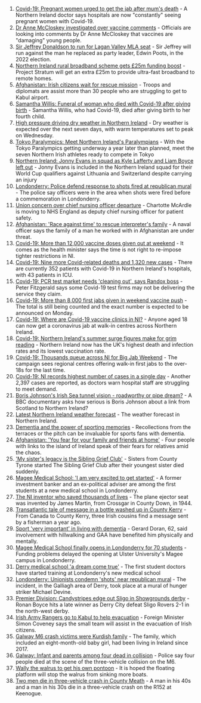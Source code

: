 1. [Covid-19: Pregnant women urged to get the jab after mum's death](https://www.bbc.co.uk/news/uk-northern-ireland-58314388?at_medium=RSS&at_campaign=KARANGA) - A Northern Ireland doctor says hospitals are now "constantly" seeing pregnant women with Covid-19.
2. [Dr Anne McCloskey investigated over vaccine comments](https://www.bbc.co.uk/news/uk-northern-ireland-foyle-west-58315530?at_medium=RSS&at_campaign=KARANGA) - Officials are looking into comments by Dr Anne McCloskey that vaccines are "damaging" young people.
3. [Sir Jeffrey Donaldson to run for Lagan Valley MLA seat](https://www.bbc.co.uk/news/uk-northern-ireland-58316753?at_medium=RSS&at_campaign=KARANGA) - Sir Jeffrey will run against the man he replaced as party leader, Edwin Poots, in the 2022 election.
4. [Northern Ireland rural broadband scheme gets £25m funding boost](https://www.bbc.co.uk/news/uk-northern-ireland-58311086?at_medium=RSS&at_campaign=KARANGA) - Project Stratum will get an extra £25m to provide ultra-fast broadband to remote homes.
5. [Afghanistan: Irish citizens wait for rescue mission](https://www.bbc.co.uk/news/world-europe-58314977?at_medium=RSS&at_campaign=KARANGA) - Troops and diplomats are assist more than 30 people who are struggling to get to Kabul airport.
6. [Samantha Willis: Funeral of woman who died with Covid-19 after giving birth](https://www.bbc.co.uk/news/uk-northern-ireland-58309750?at_medium=RSS&at_campaign=KARANGA) - Samantha Willis, who had Covid-19, died after giving birth to her fourth child.
7. [High pressure driving dry weather in Northern Ireland](https://www.bbc.co.uk/news/uk-northern-ireland-58315590?at_medium=RSS&at_campaign=KARANGA) - Dry weather is expected over the next seven days, with warm temperatures set to peak on Wednesday.
8. [Tokyo Paralympics: Meet Northern Ireland's Paralympians](https://www.bbc.co.uk/sport/disability-sport/58309324?at_medium=RSS&at_campaign=KARANGA) - With the Tokyo Paralympics getting underway a year later than planned, meet the seven Northern Irish athletes ready to compete in Tokyo
9. [Northern Ireland: Jonny Evans in squad as Kyle Lafferty and Liam Boyce left out](https://www.bbc.co.uk/sport/football/58316360?at_medium=RSS&at_campaign=KARANGA) - Jonny Evans is included in the Northern Ireland squad for their World Cup qualifiers against Lithuania and Switzerland despite carrying an injury
10. [Londonderry: Police defend response to shots fired at republican mural](https://www.bbc.co.uk/news/uk-northern-ireland-foyle-west-58308370?at_medium=RSS&at_campaign=KARANGA) - The police say officers were in the area when shots were fired before a commemoration in Londonderry.
11. [Union concern over chief nursing officer departure](https://www.bbc.co.uk/news/uk-northern-ireland-58304363?at_medium=RSS&at_campaign=KARANGA) - Chartotte McArdle is moving to NHS England as deputy chief nursing officer for patient safety.
12. [Afghanistan: 'Race against time' to rescue interpreter's family](https://www.bbc.co.uk/news/uk-northern-ireland-58303222?at_medium=RSS&at_campaign=KARANGA) - A naval officer says the family of a man he worked with in Afghanistan are under threat.
13. [Covid-19: More than 12,000 vaccine doses given out at weekend](https://www.bbc.co.uk/news/uk-northern-ireland-58300969?at_medium=RSS&at_campaign=KARANGA) - It comes as the health minister says the time is not right to re-impose tighter restrictions in NI.
14. [Covid-19: Nine more Covid-related deaths and 1,320 new cases](https://www.bbc.co.uk/news/uk-northern-ireland-58308422?at_medium=RSS&at_campaign=KARANGA) - There are currently 352 patients with Covid-19 in Northern Ireland's hospitals, with 43 patients in ICU.
15. [Covid-19: PCR test market needs 'cleaning out', says Randox boss](https://www.bbc.co.uk/news/uk-northern-ireland-58298467?at_medium=RSS&at_campaign=KARANGA) - Peter Fitzgerald says some Covid-19 test firms may not be delivering the service they claim.
16. [Covid-19: More than 8,000 first jabs given in weekend vaccine push](https://www.bbc.co.uk/news/uk-northern-ireland-58294894?at_medium=RSS&at_campaign=KARANGA) - The total is still being counted and the exact number is expected to be announced on Monday.
17. [Covid-19: Where are Covid-19 vaccine clinics in NI?](https://www.bbc.co.uk/news/uk-northern-ireland-57863840?at_medium=RSS&at_campaign=KARANGA) - Anyone aged 18 can now get a coronavirus jab at walk-in centres across Northern Ireland.
18. [Covid-19: Northern Ireland's summer surge figures make for grim reading](https://www.bbc.co.uk/news/uk-northern-ireland-58286351?at_medium=RSS&at_campaign=KARANGA) - Northern Ireland now has the UK's highest death and infection rates and its lowest vaccination rate.
19. [Covid-19: Thousands queue across NI for Big Jab Weekend](https://www.bbc.co.uk/news/uk-northern-ireland-58256976?at_medium=RSS&at_campaign=KARANGA) - The campaign sees regional centres offering walk-in first jabs to the over-18s for the last time.
20. [Covid-19: NI records highest number of cases in a single day](https://www.bbc.co.uk/news/uk-northern-ireland-58278998?at_medium=RSS&at_campaign=KARANGA) - Another 2,397 cases are reported, as doctors warn hospital staff are struggling to meet demand.
21. [Boris Johnson's Irish Sea tunnel vision - roadworthy or pipe dream?](https://www.bbc.co.uk/news/uk-northern-ireland-58269437?at_medium=RSS&at_campaign=KARANGA) - A BBC documentary asks how serious is Boris Johnson about a link from Scotland to Northern Ireland?
22. [Latest Northern Ireland weather forecast](https://www.bbc.co.uk/news/uk-northern-ireland-26018439?at_medium=RSS&at_campaign=KARANGA) - The weather forecast in Northern Ireland.
23. [Dementia and the power of sporting memories](https://www.bbc.co.uk/news/uk-northern-ireland-57667387?at_medium=RSS&at_campaign=KARANGA) - Recollections from the terraces or the pitch can be invaluable for sports fans with dementia.
24. [Afghanistan: 'You fear for your family and friends at home'](https://www.bbc.co.uk/news/uk-northern-ireland-58241343?at_medium=RSS&at_campaign=KARANGA) - Four people with links to the island of Ireland speak of their fears for relatives amid the chaos.
25. ['My sister's legacy is the Sibling Grief Club'](https://www.bbc.co.uk/news/uk-northern-ireland-58175239?at_medium=RSS&at_campaign=KARANGA) - Sisters from County Tyrone started The Sibling Grief Club after their youngest sister died suddenly.
26. [Magee Medical School: 'I am very excited to get started'](https://www.bbc.co.uk/news/uk-northern-ireland-58310001?at_medium=RSS&at_campaign=KARANGA) - A former investment banker and an ex-political adviser are among the first students at a new medical school in Londonderry.
27. [The NI inventor who saved thousands of lives](https://www.bbc.co.uk/news/uk-northern-ireland-58274204?at_medium=RSS&at_campaign=KARANGA) - The plane ejector seat was invented by James Martin, from Crossgar in County Down, in 1944.
28. [Transatlantic tale of message in a bottle washed up in County Kerry](https://www.bbc.co.uk/news/uk-northern-ireland-58281557?at_medium=RSS&at_campaign=KARANGA) - From Canada to County Kerry, three Irish cousins find a message sent by a fisherman a year ago.
29. [Sport 'very important' in living with dementia](https://www.bbc.co.uk/news/uk-northern-ireland-58279336?at_medium=RSS&at_campaign=KARANGA) - Gerard Doran, 62, said involvement with hillwalking and GAA have benefited him physically and mentally.
30. [Magee Medical School finally opens in Londonderry for 70 students](https://www.bbc.co.uk/news/uk-northern-ireland-58300292?at_medium=RSS&at_campaign=KARANGA) - Funding problems delayed the opening at Ulster University's Magee campus in Londonderry.
31. [Derry medical school 'a dream come true'](https://www.bbc.co.uk/news/uk-northern-ireland-foyle-west-58286006?at_medium=RSS&at_campaign=KARANGA) - The first student doctors have started training at Londonderry's new medical school
32. [Londonderry: Unionists condemn 'shots' near republican mural](https://www.bbc.co.uk/news/uk-northern-ireland-58297142?at_medium=RSS&at_campaign=KARANGA) - The incident, in the Galliagh area of Derry, took place at a mural of hunger striker Michael Devine.
33. [Premier Division: Candystripes edge out Sligo in Showgrounds derby](https://www.bbc.co.uk/sport/football/58295278?at_medium=RSS&at_campaign=KARANGA) - Ronan Boyce hits a late winner as Derry City defeat Sligo Rovers 2-1 in the north-west derby.
34. [Irish Army Rangers go to Kabul to help evacuation](https://www.bbc.co.uk/news/world-europe-58309751?at_medium=RSS&at_campaign=KARANGA) - Foreign Minister Simon Coveney says the small team will assist in the evacuation of Irish citizens.
35. [Galway M6 crash victims were Kurdish family](https://www.bbc.co.uk/news/world-europe-58304362?at_medium=RSS&at_campaign=KARANGA) - The family, which included an eight-month-old baby girl, had been living in Ireland since 2017.
36. [Galway: Infant and parents among four dead in collision](https://www.bbc.co.uk/news/world-europe-58279482?at_medium=RSS&at_campaign=KARANGA) - Police say four people died at the scene of the three-vehicle collision on the M6.
37. [Wally the walrus to get his own pontoon](https://www.bbc.co.uk/news/world-europe-58279480?at_medium=RSS&at_campaign=KARANGA) - It is hoped the floating platform will stop the walrus from sinking more boats.
38. [Two men die in three-vehicle crash in County Meath](https://www.bbc.co.uk/news/world-europe-58272004?at_medium=RSS&at_campaign=KARANGA) - A man in his 40s and a man in his 30s die in a three-vehicle crash on the R152 at Keenogue.
